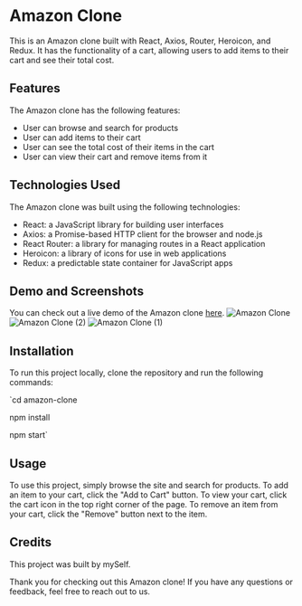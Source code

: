 # Amazon Clone 

This is an Amazon clone built with React, Axios, Router, Heroicon, and Redux. It has the functionality of a cart, allowing users to add items to their cart and see their total cost.

## Features

The Amazon clone has the following features:

- User can browse and search for products
- User can add items to their cart
- User can see the total cost of their items in the cart
- User can view their cart and remove items from it

## Technologies Used

The Amazon clone was built using the following technologies:

- React: a JavaScript library for building user interfaces
- Axios: a Promise-based HTTP client for the browser and node.js
- React Router: a library for managing routes in a React application
- Heroicon: a library of icons for use in web applications
- Redux: a predictable state container for JavaScript apps

## Demo and Screenshots

You can check out a live demo of the Amazon clone [here](https://mazon-clone.netlify.app/).
![Amazon Clone](https://user-images.githubusercontent.com/114464208/235121180-214cbc39-1104-4294-90a4-046ccc597d8d.png)
![Amazon Clone (2)](https://user-images.githubusercontent.com/114464208/235121677-d55fa58b-6454-4c9a-8d76-ccefff4597c1.png)
![Amazon Clone (1)](https://user-images.githubusercontent.com/114464208/235121464-d78341a3-0eb3-421e-a36b-a35ef4049eee.png)


## Installation

To run this project locally, clone the repository and run the following commands:

`cd amazon-clone

npm install

npm start`

## Usage

To use this project, simply browse the site and search for products. To add an item to your cart, click the "Add to Cart" button. To view your cart, click the cart icon in the top right corner of the page. To remove an item from your cart, click the "Remove" button next to the item.

## Credits

This project was built by mySelf.

Thank you for checking out this Amazon clone! If you have any questions or feedback, feel free to reach out to us.
